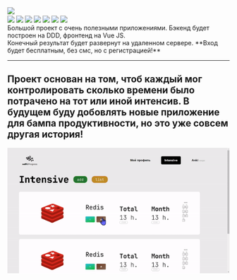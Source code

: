 
<img src="https://capsule-render.vercel.app/api?type=venom&height=200&color=gradient&text=selfProgressive&fontColor=082567&fontAlign=50&section=header&animation=fadeIn&stroke=FBCEB1"/>
<div>
  <img src="https://img.shields.io/badge/JavaScript-323330?style=for-the-badge&logo=javascript&logoColor=F7DF1E" />
  <img src="https://img.shields.io/badge/Vue%20js-35495E?style=for-the-badge&logo=vuedotjs&logoColor=4FC08D" />
  <img src="https://img.shields.io/badge/Python-FFD43B?style=for-the-badge&logo=python&logoColor=blue" />
  <img src="https://img.shields.io/badge/fastapi-109989?style=for-the-badge&logo=FASTAPI&logoColor=white" />
  <img src="https://img.shields.io/badge/redis-%23DD0031.svg?&style=for-the-badge&logo=redis&logoColor=white" />
  <img src="https://img.shields.io/badge/PostgreSQL-316192?style=for-the-badge&logo=postgresql&logoColor=white">
  <img src="https://img.shields.io/badge/Figma-F24E1E?style=for-the-badge&logo=figma&logoColor=white" />

<div/>
Большой проект с очень полезными приложениями. Бэкенд будет построен на DDD, фронтенд на Vue JS. <br>
Конечный результат будет развернут на удаленном сервере. **Вход будет бесплатным, без смс, но с регистрацией!** <br>
<hr>

## Проект основан на том, чтоб каждый мог контролировать сколько времени было потрачено на тот или иной интенсив. В будущем буду добовлять новые приложение для бампа продуктивности, но это уже совсем другая история!
![](https://github.com/zalimpshigotizhev/selfPro/blob/main/for-git/using.gif)
